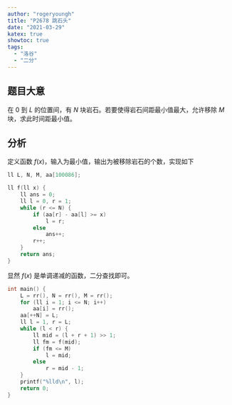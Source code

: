 ```yaml
---
author: "rogeryoungh"
title: "P2678 跳石头"
date: "2021-03-29"
katex: true
showtoc: true
tags:
  - "洛谷"
  - "二分"
---
```


## 题目大意

在 $0$ 到 $L$ 的位置间，有 $N$ 块岩石。若要使得岩石间距最小值最大，允许移除 $M$ 块，求此时间距最小值。

## 分析

定义函数 $f(x)$，输入为最小值，输出为被移除岩石的个数，实现如下

```cpp
ll L, N, M, aa[100086];

ll f(ll x) {
	ll ans = 0;
	ll l = 0, r = 1;
	while (r <= N) {
		if (aa[r] - aa[l] >= x)
			l = r;
		else
			ans++;
		r++;
	}
	return ans;
}
```

显然 $f(x)$ 是单调递减的函数，二分查找即可。

```cpp
int main() {
	L = rr(), N = rr(), M = rr();
	for (ll i = 1; i <= N; i++)
		aa[i] = rr();
	aa[++N] = L;
	ll l = 1, r = L;
	while (l < r) {
		ll mid = (l + r + 1) >> 1;
		ll fm = f(mid);
		if (fm <= M)
			l = mid;
		else
			r = mid - 1;
	}
	printf("%lld\n", l);
	return 0;
}
```
